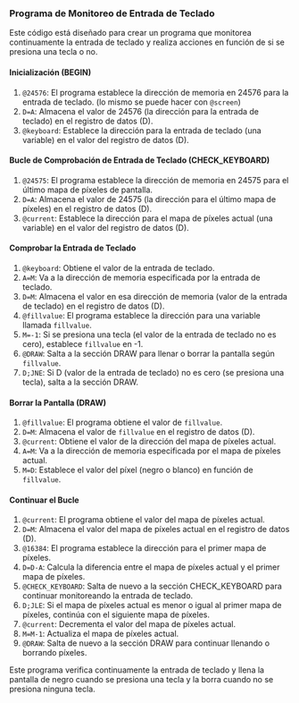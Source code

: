 ### Programa de Monitoreo de Entrada de Teclado

Este código está diseñado para crear un programa que monitorea continuamente la entrada de teclado y realiza acciones en función de si se presiona una tecla o no.

#### Inicialización (BEGIN)
1. `@24576`: El programa establece la dirección de memoria en 24576 para la entrada de teclado. (lo mismo se puede hacer con `@screen`)
2. `D=A`: Almacena el valor de 24576 (la dirección para la entrada de teclado) en el registro de datos (D).
3. `@keyboard`: Establece la dirección para la entrada de teclado (una variable) en el valor del registro de datos (D).

#### Bucle de Comprobación de Entrada de Teclado (CHECK_KEYBOARD)
1. `@24575`: El programa establece la dirección de memoria en 24575 para el último mapa de píxeles de pantalla.
2. `D=A`: Almacena el valor de 24575 (la dirección para el último mapa de píxeles) en el registro de datos (D).
3. `@current`: Establece la dirección para el mapa de píxeles actual (una variable) en el valor del registro de datos (D).

#### Comprobar la Entrada de Teclado
1. `@keyboard`: Obtiene el valor de la entrada de teclado.
2. `A=M`: Va a la dirección de memoria especificada por la entrada de teclado.
3. `D=M`: Almacena el valor en esa dirección de memoria (valor de la entrada de teclado) en el registro de datos (D).
4. `@fillvalue`: El programa establece la dirección para una variable llamada `fillvalue`.
5. `M=-1`: Si se presiona una tecla (el valor de la entrada de teclado no es cero), establece `fillvalue` en -1.
6. `@DRAW`: Salta a la sección DRAW para llenar o borrar la pantalla según `fillvalue`.
7. `D;JNE`: Si D (valor de la entrada de teclado) no es cero (se presiona una tecla), salta a la sección DRAW.

#### Borrar la Pantalla (DRAW)
1. `@fillvalue`: El programa obtiene el valor de `fillvalue`.
2. `D=M`: Almacena el valor de `fillvalue` en el registro de datos (D).
3. `@current`: Obtiene el valor de la dirección del mapa de píxeles actual.
4. `A=M`: Va a la dirección de memoria especificada por el mapa de píxeles actual.
5. `M=D`: Establece el valor del píxel (negro o blanco) en función de `fillvalue`.

#### Continuar el Bucle
1. `@current`: El programa obtiene el valor del mapa de píxeles actual.
2. `D=M`: Almacena el valor del mapa de píxeles actual en el registro de datos (D).
3. `@16384`: El programa establece la dirección para el primer mapa de píxeles.
4. `D=D-A`: Calcula la diferencia entre el mapa de píxeles actual y el primer mapa de píxeles.
5. `@CHECK_KEYBOARD`: Salta de nuevo a la sección CHECK_KEYBOARD para continuar monitoreando la entrada de teclado.
6. `D;JLE`: Si el mapa de píxeles actual es menor o igual al primer mapa de píxeles, continúa con el siguiente mapa de píxeles.
7. `@current`: Decrementa el valor del mapa de píxeles actual.
8. `M=M-1`: Actualiza el mapa de píxeles actual.
9. `@DRAW`: Salta de nuevo a la sección DRAW para continuar llenando o borrando píxeles.

Este programa verifica continuamente la entrada de teclado y llena la pantalla de negro cuando se presiona una tecla y la borra cuando no se presiona ninguna tecla.
